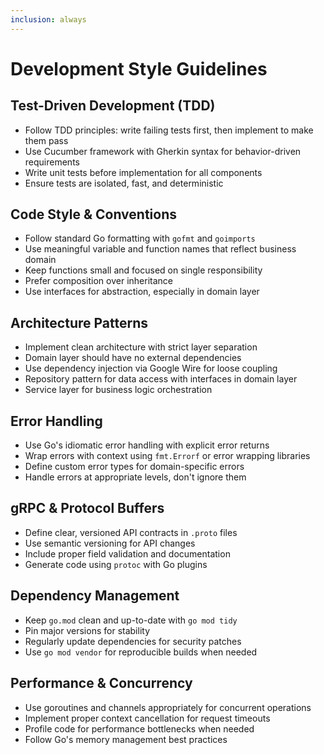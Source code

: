 ```yaml
---
inclusion: always
---
```


# Development Style Guidelines

## Test-Driven Development (TDD)
- Follow TDD principles: write failing tests first, then implement to make them pass
- Use Cucumber framework with Gherkin syntax for behavior-driven requirements
- Write unit tests before implementation for all components
- Ensure tests are isolated, fast, and deterministic

## Code Style & Conventions
- Follow standard Go formatting with `gofmt` and `goimports`
- Use meaningful variable and function names that reflect business domain
- Keep functions small and focused on single responsibility
- Prefer composition over inheritance
- Use interfaces for abstraction, especially in domain layer

## Architecture Patterns
- Implement clean architecture with strict layer separation
- Domain layer should have no external dependencies
- Use dependency injection via Google Wire for loose coupling
- Repository pattern for data access with interfaces in domain layer
- Service layer for business logic orchestration

## Error Handling
- Use Go's idiomatic error handling with explicit error returns
- Wrap errors with context using `fmt.Errorf` or error wrapping libraries
- Define custom error types for domain-specific errors
- Handle errors at appropriate levels, don't ignore them

## gRPC & Protocol Buffers
- Define clear, versioned API contracts in `.proto` files
- Use semantic versioning for API changes
- Include proper field validation and documentation
- Generate code using `protoc` with Go plugins

## Dependency Management
- Keep `go.mod` clean and up-to-date with `go mod tidy`
- Pin major versions for stability
- Regularly update dependencies for security patches
- Use `go mod vendor` for reproducible builds when needed

## Performance & Concurrency
- Use goroutines and channels appropriately for concurrent operations
- Implement proper context cancellation for request timeouts
- Profile code for performance bottlenecks when needed
- Follow Go's memory management best practices
